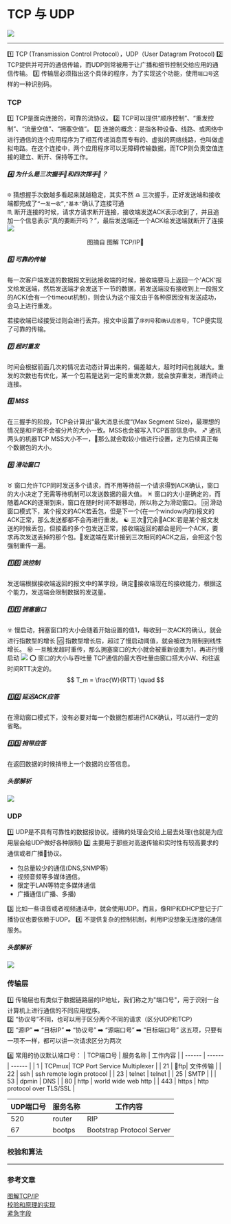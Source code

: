 # TCP 与 UDP
![](/blog_assets/TCP_UPD_COVER.png)
___
1️⃣ TCP (Transmission Control Protocol），UDP（User Datagram Protocol)
2️⃣ TCP提供并可开的通信传输，而UDP则常被用于让广播和细节控制交给应用的通信传输。
3️⃣ 传输层必须指出这个具体的程序，为了实现这个功能，使用`端口号`这样的一种识别码。

### TCP
1️⃣ TCP是面向连接的，可靠的流协议。
2️⃣ TCP可以提供“顺序控制”、“重发控制”、“流量空值”、“拥塞空值”。
3️⃣ 连接的概念：是指各种设备、线路、或网络中进行通信的连个应用程序为了相互传递消息而专有的、虚拟的网络线路，也叫做虚拟电路。在这个连接中，两个应用程序可以无障碍传输数据，而TCP则负责空值连接的建立、断开、保持等工作。
##### 4️⃣ 为什么是三次握手🤝和四次挥手👋？
   🔯 猜想握手次数越多看起来就越稳定，其实不然
   ♎️ 三次握手，正好发送端和接收端都完成了`“一发一收”`,`"基本"`确认了连接可通  
   ♏️ 断开连接的时候，请求方请求断开连接，接收端发送ACK表示收到了，并且追加一个信息表示“真的要断开吗？”，最后发送端还一个ACK给发送端就断开了连接
![](/blog_assets/tcp_handshakes.png)
<div style="text-align:center;">图摘自 图解 TCP/IP</div>

##### 5️⃣ 可靠的传输
每一次客户端发送的数据报文到达接收端的时候，接收端要马上返回一个'ACK'报文给发送端，然后发送端才会发送下一节的数据，若发送端没有接收到上一段报文的ACK(会有一个timeout机制)，则会认为这个报文由于各种原因没有发送成功，会马上进行重发。  

若接收端已经接受过则会进行丢弃。报文中设置了`序列号`和`确认应答号`，TCP便实现了可靠的传输。  

##### 7️⃣ 超时重发
时间会根据前面几次的情况去动态计算出来的，偏差越大，超时时间也就越大。重发的次数也有优化，某一个包若是达到一定的重发次数，就会放弃重发，进而终止连接。
##### 8️⃣ MSS
在三握手的阶段，TCP会计算出“最大消息长度“(Max Segment Size)，最理想的情况是和IP层不会被分片的大小一致。MSS也会被写入TCP首部信息中。
♐️ 通讯两头的机器TCP MSS大小不一，那么就会取较小值进行设置，定为后续真正每个数据包的大小。
##### 9️⃣ 滑动窗口
♉️ 窗口允许TCP同时发送多个请求，而不用等待前一个请求得到ACK确认，窗口的大小决定了无需等待机制可以发送数据的最大值。
♓️ 窗口的大小是确定的，而随着ACK的逐渐到来，窗口在随时时间不断移动，所以称之为滑动窗口。
🆔 滑动窗口模式下，某个报文的ACK若丢包，但是下一个(在一个window内的)报文的ACK正常，那么发送都都不会再进行重发。
☯️ 三次冗余ACK:若是某个报文发送的时候丢包，但接着的多个包发送正常，接收端返回的都会是同一个ACK，要求再次发送丢掉的那个包。发送端在累计接到三次相同的ACK之后，会把这个包强制重传一遍。  

##### 1️⃣0️⃣ 流控制
发送端根据接收端返回的报文中的某字段，确定接收端现在的接收能力，根据这个能力，发送端会限制数据的发送量。

##### 1️⃣1️⃣ 拥塞窗口
☣️ 慢启动，拥塞窗口的大小会随着开始设置的值1，每收到一次ACK的确认，就会进行指数型的增长
🆚 指数型增长后，超过了慢启动阈值，就会被改为限制到线性增长。
㊙️ 一旦触发超时重传，那么拥塞窗口的大小就会被重新设置为1，再进行慢启动
![](/blog_assets/tcp_slow_start.png)
⭕️ 窗口的大小与吞吐量
TCP通信的最大吞吐量由窗口搭大小W、和往返时间RTT决定的。
$$ T_m = \frac{W}{RTT} \quad $$
##### 1️⃣2️⃣ 延迟ACK应答
在滑动窗口模式下，没有必要对每一个数据包都进行ACK确认，可以进行一定的省略。

##### 1️⃣3️⃣ 捎带应答
在返回数据的时候捎带上一个数据的应答信息。


##### 头部解析
![](/blog_assets/TCP_header.png)

### UDP
1️⃣ UDP是不具有可靠性的数据报协议。细微的处理会交给上层去处理(也就是为应用层会给UDP做好各种限制)
2️⃣ 主要用于那些对高速传输和实时性有较高要求的通信或者广播📢协议。
* 包总量较少的通信(DNS,SNMP等)
* 视频音频等多媒体通信。
* 限定于LAN等特定多媒体通信
* 广播通信(广播、多播)

3️⃣ 比如一些语音或者视频通话中，就会使用UDP。而且，像RIP和DHCP登记于广播协议也要依赖于UDP。
4️⃣ 不提供复杂的控制机制，利用IP没想象无连接的通信服务。
##### 头部解析
![](/blog_assets/UDP_header.png)

### 传输层
1️⃣ 传输层也有类似于数据链路层的IP地址，我们称之为"端口号"，用于识别一台计算机上进行通信的不同应用程序。  
2️⃣ “协议号”不同，也可以用于区分两个不同的请求（区分UDP和TCP）  
3️⃣ “源IP” ➡️ “目标IP” ➡️ “协议号” ➡️ “源端口号” ➡️ “目标端口号” 这五项，只要有一项不一样，都可以讲一次请求区分为两次  

4️⃣ 常用的协议默认端口号：
| TCP端口号 | 服务名称 | 工作内容 |
| ------ | ------ | ------ |
| 1 | TCPmux| TCP Port Service Multiplexer |
| 21 | ftp| 文件传输 |
| 22 | ssh | ssh remote login protocol |
| 23 | telnet | telnet |
| 25 |  SMTP  |  |
| 53 | dpmin | DNS |
| 80 | http | world wide web http |
| 443 | https | http protocol over TLS/SSL |

| UDP端口号 | 服务名称 | 工作内容 |
| ------ | ------ | ------ |
| 520 | router | RIP |
| 67 | bootps | Bootstrap Protocol Server |


### 校验和算法


___
### 参考文章
[图解TCP/IP]()  
[校验和原理的实现](https://www.baidu.com/link?url=qHgd6C6thVkS-0XxhhBped2XnU9cu2jBzIMKRvLqB_YPoyPazikrWfr4YZLuf5f2Ze_AHJzdkQi4ftuuDt08_pPGUs6GlRtxOluxTv_jmmO&wd=&eqid=c63b1da500019a6e000000065c3317ba)   
[紧急字段](https://bbs.csdn.net/topics/50269452)  
